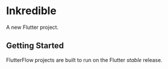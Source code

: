 # Inkredible

A new Flutter project.

## Getting Started

FlutterFlow projects are built to run on the Flutter _stable_ release.
